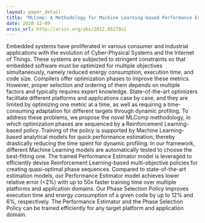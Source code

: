 ```yaml
---
layout: paper_detail
title: "MLComp: A Methodology for Machine Learning-based Performance Estimation and Adaptive Selection of Pareto-Optimal Compiler Optimization Sequences"
date: 2020-12-09
arxiv_url: http://arxiv.org/abs/2012.05270v2
---
```


Embedded systems have proliferated in various consumer and industrial applications with the evolution of Cyber-Physical Systems and the Internet of Things. These systems are subjected to stringent constraints so that embedded software must be optimized for multiple objectives simultaneously, namely reduced energy consumption, execution time, and code size. Compilers offer optimization phases to improve these metrics. However, proper selection and ordering of them depends on multiple factors and typically requires expert knowledge. State-of-the-art optimizers facilitate different platforms and applications case by case, and they are limited by optimizing one metric at a time, as well as requiring a time-consuming adaptation for different targets through dynamic profiling.   To address these problems, we propose the novel MLComp methodology, in which optimization phases are sequenced by a Reinforcement Learning-based policy. Training of the policy is supported by Machine Learning-based analytical models for quick performance estimation, thereby drastically reducing the time spent for dynamic profiling. In our framework, different Machine Learning models are automatically tested to choose the best-fitting one. The trained Performance Estimator model is leveraged to efficiently devise Reinforcement Learning-based multi-objective policies for creating quasi-optimal phase sequences.   Compared to state-of-the-art estimation models, our Performance Estimator model achieves lower relative error (<2%) with up to 50x faster training time over multiple platforms and application domains. Our Phase Selection Policy improves execution time and energy consumption of a given code by up to 12% and 6%, respectively. The Performance Estimator and the Phase Selection Policy can be trained efficiently for any target platform and application domain.
